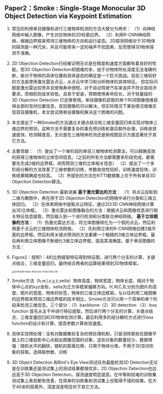 ## Paper2：Smoke : Single-Stage Monocular 3D Object Detection via Keypoint Estimation

1. 常见的利用单目摄像机进行三维物体检测的方法大致分为两步： （1）向神经网络中输入图像，产生对应物体的2D轮廓边界。 （2）利用R-CNN神经网络，根据边界框来预测三维物体的方向和运行姿态。2D探测网络对于3D物体的探测是一种冗余，并且可能带来一定的噪声干扰因素，反而使得3D物体探测不准确。

2. 2D Objection Detection已经被证明无论是在精度和速度方面都有着良好的性能，但3D Objection Detection却困难的多，由于对物体所处深度无法准确判断，故对于物体的具体位置和具体姿态的确定是一个巨大挑战。目前三维较好的方法是使用激光雷达点云，从点云中学习和分析物体的具体特征。 但实际问题是激光雷达较贵并且使用寿命很短。对于自动驾驶汽车来说并不符合其经济要求。而相机则成本较低，且易于安装，预期使用寿命较长，对于轻量级的3D Objection Detection 已足够使用。单目摄像机获取的单个RGB图像很难获得全部的空间位置信息，双目摄像机可以解决，但实际情况下某些情况很难实现双目摄像机，本文尝试用单目摄像机解决这个困难的问题。

3. 本文提出了一种Smoke的方法通过关键点结合和三维变量回归来实现对物体三维边界的预测，这种方法不需要复杂的事先预训练和事后额外处理，训练收敛速度快，检测精度高，无论是在三维物体检测还是俯视图显示方面显著优于其它方法。

4. 主要贡献： （1）提出了一个单阶段的单目三维物体检测算法，可以精确高效的获得三维物体的立体空间信息。（之前的所有方法都需要多阶段完成，都需要先生成2维的边界框，进而预测三维的立体相关信息） （2）提出了一个多阶段分解的方法改善了三维参数的训练，参数收敛性较好，训练速度较快，训练结果精确度也较高。 （3）所提到的方法在KITTI数据集上优于所有单目3D Objection Detection算法。

5. 3D Objection Detection 最新进展 **基于激光雷达的方法**： （1）将点云投影到二维鸟瞰图中，再在用于2D Objection Detection的网络中进行分类和三维立体回归。 （2）在体素网格中提取点云特征，通过2D/3D CNN神经网络计算出3D立体框。 （3）激光雷达和图像融合的方法：根据点云和图像信息进行相关特征信息提取，然后输入到一个进行检测和分类联合神经网络。 **基于立体图像的方法**： （1）伪激光雷达方法，将立体图像转化为一个假的点云，然后利用基于点云的三维物体检测网络。 （2）先利用立体的R-CNN网络创建2维平面的边界框。然后利用关键点预测的方法重建一个粗糙的3维立体边界框。最后再利用立体图像不断细化3维立体边界框，提高其准确度。基于单目图像的方法：

6. Figure2：按照1：4的比例提取特征得到特征图，进行两个分支的计算，关键点结合，三维变量回归，最终结合两者的运算结果得到3D物体框架。
   
   <img title="" src="file:///D:/%E5%9B%BE%E7%89%87/Typedown/d2100e89-60eb-463d-bfa7-626e73fbc319.png" alt="d2100e89-60eb-463d-bfa7-626e73fbc319" style="zoom:50%;" data-align="center">

7. Smoke方法（h,w,l,x,y,z,seita）物体高度，物体宽度，物体长度，相对于物体中心点的xyz坐标，seita为立方体框架偏移方向。H,W,C,B,分别为图片的高度，图片的宽度，物体的标签，物体的三维立体边框架。与以往利用二维图像的边界框来预测三维边界框的技术相比，Smoke方法可以用一个简单的单个阶段来检测三维信息。三个部分：（1）backbone（2）3D detection （3）loss function 首先从主干中进行特征提取，然后进行两个分支的计算，关键点结合，三维变量回归的3D物体检测计算。最后利用多阶段分解的方式进行loss function的设计和计算，提高参数计算收敛速度。

8. 具体实现预处理：没有对数据集较复杂的预处理机制，只是消除那些在图像平面上的三维投影中心点超出图像范围的对象，这些对象的数量较少。数据增强：随机水平的翻转，随机的距离位移，只用于物体分类，不用于3D空间形象的获取。选择超参数、训练

9. 3D Object Detection 和Bird's Eye View测试任务最能检测3D Detection无论是在训练集还是测试集上的测试结果都很优异，2D Objection Detection也远远高于3D Objection Detection。探测速度明显提高，在中等和较难的训练集测试集上表现都有改善，在简单的训练集和测试集上也取得不错的结果。在大于40米的距离外，深度误差明显优于其它方法。
